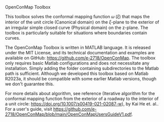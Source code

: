 OpenConMap Toolbox

This toolbox solves the conformal mapping function 𝜔 (𝜉) that maps the interior of the unit circle (Canonical domain) on the 𝜉-plane to the exterior of an irregular simple closed curve (Physical domain) on the z-plane. The toolbox is particularly suitable for situations where boundaries contain curves. 

The OpenConMap Toolbox is written in MATLAB language. It is released under the MIT License, and its technical documentation and examples are available on GitHub: https://github.com/e-2718/OpenConMap. The toolbox only requires basic Matlab configurations and does not necessitate any installation. Simply adding the folder containing subdirectories to the Matlab path is sufficient. Although we developed this toolbox based on Matlab R2023a, it should be compatible with some earlier Matlab versions, though we don't guarantee this.

For more details about algorithm, see reference (Iterative algorithm for the conformal mapping function from the exterior of a roadway to the interior of a unit circle: https://doi.org/10.1007/s00419-021-02087-w), by Kai He et. al.. For a user's guide, visit https://github.com/e-2718/OpenConMap/blob/main/OpenConMapUsersGuideV1.pdf.
